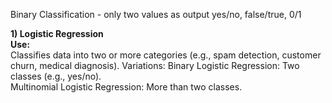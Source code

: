 Binary Classification - only two values as output yes/no, false/true, 0/1

**1) Logistic Regression**  
  **Use:**  
     Classifies data into two or more categories (e.g., spam detection, customer churn, medical diagnosis).
  Variations:
     Binary Logistic Regression: Two classes (e.g., yes/no).  
     Multinomial Logistic Regression: More than two classes.
